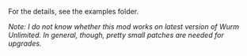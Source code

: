 For the details, see the examples folder.

*Note: I do not know whether this mod works on latest version of Wurm Unlimited. In general, though, pretty small patches are needed for upgrades.*
